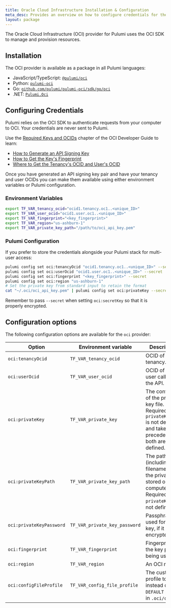 ```yaml
---
title: Oracle Cloud Infrastructure Installation & Configuration
meta_desc: Provides an overview on how to configure credentials for the Oracle Cloud Infrastructure Provider for Pulumi.
layout: package
---
```


The Oracle Cloud Infrastructure (OCI) provider for Pulumi uses the OCI SDK to manage and provision resources.

## Installation

The OCI provider is available as a package in all Pulumi languages:

* JavaScript/TypeScript: [`@pulumi/oci`](https://www.npmjs.com/package/@pulumi/oci)
* Python: [`pulumi-oci`](https://pypi.org/project/pulumi-oci/)
* Go: [`github.com/pulumi/pulumi-oci/sdk/go/oci`](https://github.com/pulumi/pulumi-oci)
* .NET: [`Pulumi.Oci`](https://www.nuget.org/packages/Pulumi.Oci)

## Configuring Credentials

Pulumi relies on the OCI SDK to authenticate requests from your computer to OCI. Your credentials are never sent to Pulumi.

Use the [Required Keys and OCIDs](https://docs.oracle.com/en-us/iaas/Content/API/Concepts/apisigningkey.htm#Required_Keys_and_OCIDs) chapter of the OCI Developer Guide to learn:

* [How to Generate an API Signing Key](https://docs.oracle.com/en-us/iaas/Content/API/Concepts/apisigningkey.htm#two)
* [How to Get the Key's Fingerprint](https://docs.oracle.com/en-us/iaas/Content/API/Concepts/apisigningkey.htm#four)
* [Where to Get the Tenancy's OCID and User's OCID](https://docs.oracle.com/en-us/iaas/Content/API/Concepts/apisigningkey.htm#five)

Once you have generated an API signing key pair and have your tenancy and user OCIDs
you can make them available using either environment variables or Pulumi configuration.

### Environment Variables

```bash
export TF_VAR_tenancy_ocid="ocid1.tenancy.oc1..<unique_ID>"
export TF_VAR_user_ocid="ocid1.user.oc1..<unique_ID>"
export TF_VAR_fingerprint="<key_fingerprint>"
export TF_VAR_region="us-ashburn-1"
export TF_VAR_private_key_path="/path/to/oci_api_key.pem"
```

### Pulumi Configuration

If you prefer to store the credentials alongside your Pulumi stack for multi-user access:

```bash
pulumi config set oci:tenancyOcid "ocid1.tenancy.oc1..<unique_ID>" --secret
pulumi config set oci:userOcid "ocid1.user.oc1..<unique_ID>" --secret
pulumi config set oci:fingerprint "<key_fingerprint>" --secret
pulumi config set oci:region "us-ashburn-1"
# Set the private key from standard input to retain the format
cat "~/.oci/oci_api_key.pem" | pulumi config set oci:privateKey --secret
```

Remember to pass `--secret` when setting `oci:secretKey` so that it is properly encrypted.

## Configuration options

The following configuration options are available for the `oci` provider:

| Option                   | Environment variable          | Description                                                                                                                 |
| ------------------------ | ----------------------------- | --------------------------------------------------------------------------------------------------------------------------- |
| `oci:tenancyOcid`        | `TF_VAR_tenancy_ocid`         | OCID of your tenancy.                                                                                                       |
| `oci:userOcid`           | `TF_VAR_user_ocid`            | OCID of the user calling the API.                                                                                           |
| `oci:privateKey`         | `TF_VAR_private_key`          | The contents of the private key file. Required if `privateKeyPath` is not defined and takes precedence if both are defined. |
| `oci:privateKeyPath`     | `TF_VAR_private_key_path`     | The path (including filename) of the private key stored on your computer. Required if `privateKey` is not defined.          |
| `oci:privateKeyPassword` | `TF_VAR_private_key_password` | Passphrase used for the key, if it is encrypted.                                                                            |
| `oci:fingerprint`        | `TF_VAR_fingerprint`          | Fingerprint for the key pair being used.                                                                                    |
| `oci:region`             | `TF_VAR_region`               | An OCI region.                                                                                                              |
| `oci:configFileProfile`  | `TF_VAR_config_file_profile`  | The custom profile to use instead of the `DEFAULT` profile in `.oci/config`.             |
